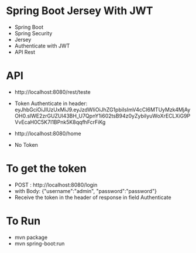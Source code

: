 # Spring Boot Jersey With JWT

* Spring Boot
* Spring Security
* Jersey
* Authenticate with JWT
* API Rest

# API

* http://localhost:8080/rest/teste
* Token Authenticate in header: eyJhbGciOiJIUzUxMiJ9.eyJzdWIiOiJhZG1pbiIsImV4cCI6MTUyMzk4MjAyOH0.slWE2zrGUZUl43BH_U7QpnY1i602tsB94z0yZybiIyuWoXrECLXiG9PVvEcaH0C5K7I1BPnk5K8qqfhFcrFiKg

* http://localhost:8080/home 
* No Token

# To get the token

* POST : http://localhost:8080/login
* with Body: {"username":"admin", "password":"password"}
* Receive the token in the header of response in field Authenticate

# To Run

* mvn package
* mvn spring-boot:run
